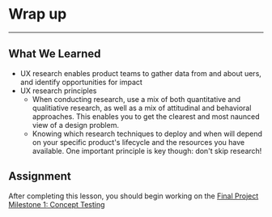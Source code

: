# Wrap up
----


## What We Learned

- UX research enables product teams to gather data from and about uers, and identify opportunities for impact
- UX research principles
  - When conducting research, use a mix of both quantitative and qualitiative research, as well as a mix of attitudinal and behavioral approaches. This enables you to get the clearest and most naunced view of a design problem.
  - Knowing which research techniques to deploy and when will depend on your specific product's lifecycle and the resources you have available. One important principle is key though: don't skip research!


## Assignment

After completing this lesson, you should begin working on the [Final Project Milestone 1: Concept Testing](/concept-testing.html)
